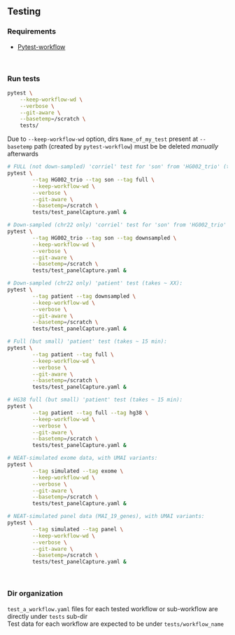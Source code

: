 ## Testing

### Requirements

- [Pytest-workflow](https://github.com/LUMC/pytest-workflow)

<br>

### Run tests

```bash
pytest \
	--keep-workflow-wd \
	--verbose \
	--git-aware \
	--basetemp=/scratch \
	tests/
```
Due to `--keep-workflow-wd` option, dirs `Name_of_my_test` present at `--basetemp` path (created by `pytest-workflow`) must be be deleted *manually* afterwards

```bash
# FULL (not down-sampled) 'corriel' test for 'son' from 'HG002_trio' (takes ~ 3.5h):
pytest \
        --tag HG002_trio --tag son --tag full \
        --keep-workflow-wd \
        --verbose \
        --git-aware \
        --basetemp=/scratch \
        tests/test_panelCapture.yaml &

# Down-sampled (chr22 only) 'corriel' test for 'son' from 'HG002_trio' (takes ~ XX):
pytest \
        --tag HG002_trio --tag son --tag downsampled \
        --keep-workflow-wd \
        --verbose \
        --git-aware \
        --basetemp=/scratch \
        tests/test_panelCapture.yaml &

# Down-sampled (chr22 only) 'patient' test (takes ~ XX):
pytest \
        --tag patient --tag downsampled \
        --keep-workflow-wd \
        --verbose \
        --git-aware \
        --basetemp=/scratch \
        tests/test_panelCapture.yaml &

# Full (but small) 'patient' test (takes ~ 15 min):
pytest \
        --tag patient --tag full \
        --keep-workflow-wd \
        --verbose \
        --git-aware \
        --basetemp=/scratch \
        tests/test_panelCapture.yaml &

# HG38 full (but small) 'patient' test (takes ~ 15 min):
pytest \
        --tag patient --tag full --tag hg38 \
        --keep-workflow-wd \
        --verbose \
        --git-aware \
        --basetemp=/scratch \
        tests/test_panelCapture.yaml &

# NEAT-simulated exome data, with UMAI variants:
pytest \
        --tag simulated --tag exome \
        --keep-workflow-wd \
        --verbose \
        --git-aware \
        --basetemp=/scratch \
        tests/test_panelCapture.yaml &

# NEAT-simulated panel data (MAI_19_genes), with UMAI variants:
pytest \
        --tag simulated --tag panel \
        --keep-workflow-wd \
        --verbose \
        --git-aware \
        --basetemp=/scratch \
        tests/test_panelCapture.yaml &
```


<br>

### Dir organization

`test_a_workflow.yaml` files for each tested workflow or sub-workflow are directly under `tests` sub-dir<br>
Test data for each workflow are expected to be under `tests/workflow_name`

